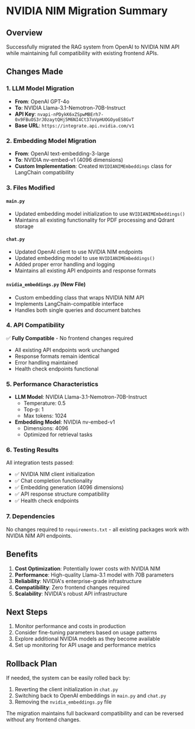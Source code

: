 # NVIDIA NIM Migration Summary

## Overview
Successfully migrated the RAG system from OpenAI to NVIDIA NIM API while maintaining full compatibility with existing frontend APIs.

## Changes Made

### 1. LLM Model Migration
- **From**: OpenAI GPT-4o
- **To**: NVIDIA Llama-3.1-Nemotron-70B-Instruct
- **API Key**: `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`
- **Base URL**: `https://integrate.api.nvidia.com/v1`

### 2. Embedding Model Migration
- **From**: OpenAI text-embedding-3-large
- **To**: NVIDIA nv-embed-v1 (4096 dimensions)
- **Custom Implementation**: Created `NVIDIANIMEmbeddings` class for LangChain compatibility

### 3. Files Modified

#### `main.py`
- Updated embedding model initialization to use `NVIDIANIMEmbeddings()`
- Maintains all existing functionality for PDF processing and Qdrant storage

#### `chat.py`
- Updated OpenAI client to use NVIDIA NIM endpoints
- Updated embedding model to use `NVIDIANIMEmbeddings()`
- Added proper error handling and logging
- Maintains all existing API endpoints and response formats

#### `nvidia_embeddings.py` (New File)
- Custom embedding class that wraps NVIDIA NIM API
- Implements LangChain-compatible interface
- Handles both single queries and document batches

### 4. API Compatibility
✅ **Fully Compatible** - No frontend changes required
- All existing API endpoints work unchanged
- Response formats remain identical
- Error handling maintained
- Health check endpoints functional

### 5. Performance Characteristics
- **LLM Model**: NVIDIA Llama-3.1-Nemotron-70B-Instruct
  - Temperature: 0.5
  - Top-p: 1
  - Max tokens: 1024
- **Embedding Model**: NVIDIA nv-embed-v1
  - Dimensions: 4096
  - Optimized for retrieval tasks

### 6. Testing Results
All integration tests passed:
- ✅ NVIDIA NIM client initialization
- ✅ Chat completion functionality
- ✅ Embedding generation (4096 dimensions)
- ✅ API response structure compatibility
- ✅ Health check endpoints

### 7. Dependencies
No changes required to `requirements.txt` - all existing packages work with NVIDIA NIM API endpoints.

## Benefits
1. **Cost Optimization**: Potentially lower costs with NVIDIA NIM
2. **Performance**: High-quality Llama-3.1 model with 70B parameters
3. **Reliability**: NVIDIA's enterprise-grade infrastructure
4. **Compatibility**: Zero frontend changes required
5. **Scalability**: NVIDIA's robust API infrastructure

## Next Steps
1. Monitor performance and costs in production
2. Consider fine-tuning parameters based on usage patterns
3. Explore additional NVIDIA models as they become available
4. Set up monitoring for API usage and performance metrics

## Rollback Plan
If needed, the system can be easily rolled back by:
1. Reverting the client initialization in `chat.py`
2. Switching back to OpenAI embeddings in `main.py` and `chat.py`
3. Removing the `nvidia_embeddings.py` file

The migration maintains full backward compatibility and can be reversed without any frontend changes.
